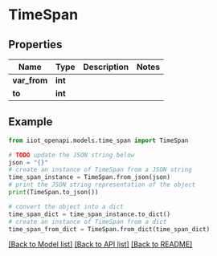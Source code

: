 # TimeSpan


## Properties

Name | Type | Description | Notes
------------ | ------------- | ------------- | -------------
**var_from** | **int** |  | 
**to** | **int** |  | 

## Example

```python
from iiot_openapi.models.time_span import TimeSpan

# TODO update the JSON string below
json = "{}"
# create an instance of TimeSpan from a JSON string
time_span_instance = TimeSpan.from_json(json)
# print the JSON string representation of the object
print(TimeSpan.to_json())

# convert the object into a dict
time_span_dict = time_span_instance.to_dict()
# create an instance of TimeSpan from a dict
time_span_from_dict = TimeSpan.from_dict(time_span_dict)
```
[[Back to Model list]](../README.md#documentation-for-models) [[Back to API list]](../README.md#documentation-for-api-endpoints) [[Back to README]](../README.md)


